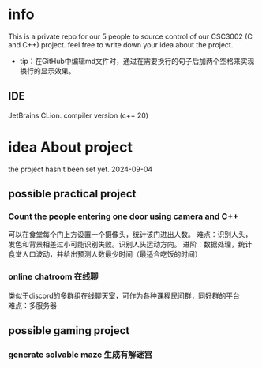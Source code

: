 # info
This is a private repo for our 5 people to source control of our CSC3002 (C and C++) project.
feel free to write down your idea about the project.  
* tip：在GitHub中编辑md文件时，通过在需要换行的句子后加两个空格来实现换行的显示效果。
## IDE
JetBrains CLion. compiler version (c++ 20)

# idea About project
the project hasn't been set yet. 2024-09-04
## possible practical project
### Count the people entering one door using camera and C++
可以在食堂每个门上方设置一个摄像头，统计该门进出人数。
难点：识别人头，发色和背景相差过小可能识别失败。识别人头运动方向。
进阶：数据处理，统计食堂人口波动，并给出预测人数最少时间（最适合吃饭的时间）

### online chatroom 在线聊
类似于discord的多群组在线聊天室，可作为各种课程民间群，同好群的平台  
难点：多服务器

## possible gaming project
### generate solvable maze 生成有解迷宫

